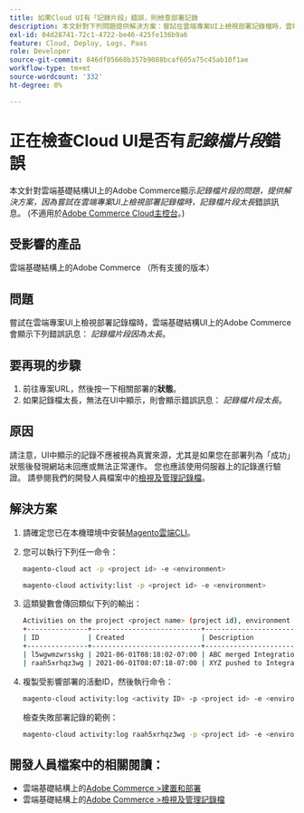 ```yaml
---
title: 如果Cloud UI有「記錄片段」錯誤，則檢查部署記錄
description: 本文針對下列問題提供解決方案：嘗試在雲端專案UI上檢視部署記錄檔時，雲端基礎結構上的Adobe Commerce會顯示*記錄檔片段因為太長*錯誤訊息。
exl-id: 04d28741-72c1-4722-be46-425fe136b9a6
feature: Cloud, Deploy, Logs, Paas
role: Developer
source-git-commit: 846df05668b357b9088bcaf605a75c45ab10f1ae
workflow-type: tm+mt
source-wordcount: '332'
ht-degree: 0%

---
```


# 正在檢查Cloud UI是否有&#x200B;*記錄檔片段*&#x200B;錯誤

本文針對雲端基礎結構UI上的Adobe Commerce顯示&#x200B;*記錄檔片段的問題，提供解決方案，因為嘗試在雲端專案UI上檢視部署記錄檔時，記錄檔片段太長*&#x200B;錯誤訊息。 (不適用於[Adobe Commerce Cloud主控台](https://console.adobecommerce.com/)。)

## 受影響的產品

雲端基礎結構上的Adobe Commerce （所有支援的版本）

## 問題

嘗試在雲端專案UI上檢視部署記錄檔時，雲端基礎結構UI上的Adobe Commerce會顯示下列錯誤訊息： *記錄檔片段因為太長*。

## 要再現的步驟

1. 前往專案URL，然後按一下相關部署的&#x200B;**狀態**。
1. 如果記錄檔太長，無法在UI中顯示，則會顯示錯誤訊息： *記錄檔片段太長*。

## 原因

請注意，UI中顯示的記錄不應被視為真實來源，尤其是如果您在部署列為「成功」狀態後發現網站未回應或無法正常運作。 您也應該使用伺服器上的記錄進行驗證。 請參閱我們的開發人員檔案中的[檢視及管理記錄檔](https://experienceleague.adobe.com/docs/commerce-cloud-service/user-guide/develop/test/log-locations.html?lang=zh-Hant)。

## 解決方案

1. 請確定您已在本機環境中安裝[Magento雲端CLI](https://experienceleague.adobe.com/docs/commerce-cloud-service/user-guide/dev-tools/cloud-cli.html?lang=zh-Hant)。
1. 您可以執行下列任一命令：

   ```bash
   magento-cloud act -p <project id> -e <environment>
   ```

   ```bash
   magento-cloud activity:list -p <project id> -e <environment>
   ```

1. 這類變數會傳回類似下列的輸出：

   ```bash
   Activities on the project <project name> (project id), environment <environment>:
   +---------------+---------------------------+-------------------------------------+----------+----------+---------+
   | ID            | Created                   | Description                         | Progress | State    | Result  |
   +---------------+---------------------------+-------------------------------------+----------+----------+---------+
   | l5wgwmzwrsskg | 2021-06-01T08:18:02-07:00 | ABC merged Integration into Staging | 100%     | complete | success |
   | raah5xrhqz3wg | 2021-06-01T08:07:18-07:00 | XYZ pushed to Integration           | 100%     | complete | failure |
   ```

1. 複製受影響部署的活動ID，然後執行命令：

   ```bash
   magento-cloud activity:log <activity ID> -p <project id> -e <environment>
   ```

   檢查失敗部署記錄的範例：

   ```bash
   magento-cloud activity:log raah5xrhqz3wg -p <project id> -e <environment>
   ```

## 開發人員檔案中的相關閱讀：

* 雲端基礎結構上的[Adobe Commerce >建置和部署](https://experienceleague.adobe.com/docs/commerce-cloud-service/user-guide/configure/env/configure-env-yaml.html?lang=zh-Hant)
* 雲端基礎結構上的[Adobe Commerce >檢視及管理記錄檔](https://experienceleague.adobe.com/docs/commerce-cloud-service/user-guide/develop/test/log-locations.html?lang=zh-Hant)
